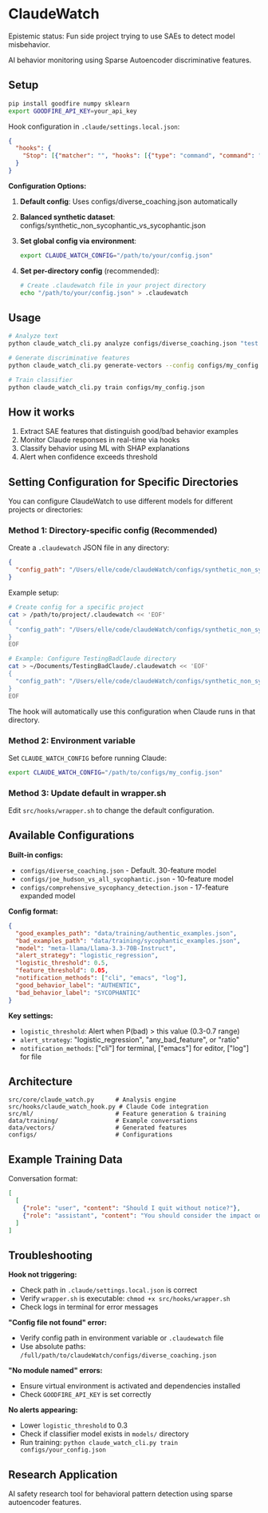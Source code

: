# ClaudeWatch

Epistemic status: Fun side project trying to use SAEs to detect model misbehavior. 

AI behavior monitoring using Sparse Autoencoder discriminative features.

## Setup

```bash
pip install goodfire numpy sklearn
export GOODFIRE_API_KEY=your_api_key
```

Hook configuration in `.claude/settings.local.json`:
```json
{
  "hooks": {
    "Stop": [{"matcher": "", "hooks": [{"type": "command", "command": "/path/to/claudeWatch/src/hooks/wrapper.sh"}]}]
  }
}
```

**Configuration Options:**

1. **Default config**: Uses configs/diverse_coaching.json automatically

2. **Balanced synthetic dataset**: configs/synthetic_non_sycophantic_vs_sycophantic.json

3. **Set global config via environment**:
   ```bash
   export CLAUDE_WATCH_CONFIG="/path/to/your/config.json"
   ```

4. **Set per-directory config** (recommended):
   ```bash
   # Create .claudewatch file in your project directory
   echo "/path/to/your/config.json" > .claudewatch
   ```

## Usage

```bash
# Analyze text
python claude_watch_cli.py analyze configs/diverse_coaching.json "test message"

# Generate discriminative features 
python claude_watch_cli.py generate-vectors --config configs/my_config.json

# Train classifier
python claude_watch_cli.py train configs/my_config.json
```

## How it works

1. Extract SAE features that distinguish good/bad behavior examples
2. Monitor Claude responses in real-time via hooks
3. Classify behavior using ML with SHAP explanations
4. Alert when confidence exceeds threshold

## Setting Configuration for Specific Directories

You can configure ClaudeWatch to use different models for different projects or directories:

### Method 1: Directory-specific config (Recommended)
Create a `.claudewatch` JSON file in any directory:

```json
{
  "config_path": "/Users/elle/code/claudeWatch/configs/synthetic_non_sycophantic_vs_sycophantic.json"
}
```

Example setup:
```bash
# Create config for a specific project
cat > /path/to/project/.claudewatch << 'EOF'
{
  "config_path": "/Users/elle/code/claudeWatch/configs/synthetic_non_sycophantic_vs_sycophantic.json"
}
EOF

# Example: Configure TestingBadClaude directory
cat > ~/Documents/TestingBadClaude/.claudewatch << 'EOF'
{
  "config_path": "/Users/elle/code/claudeWatch/configs/synthetic_non_sycophantic_vs_sycophantic.json"
}
EOF
```

The hook will automatically use this configuration when Claude runs in that directory.

### Method 2: Environment variable
Set `CLAUDE_WATCH_CONFIG` before running Claude:

```bash
export CLAUDE_WATCH_CONFIG="/path/to/configs/my_config.json"
```

### Method 3: Update default in wrapper.sh
Edit `src/hooks/wrapper.sh` to change the default configuration.

## Available Configurations

**Built-in configs:**

- `configs/diverse_coaching.json` - Default. 30-feature model
- `configs/joe_hudson_vs_all_sycophantic.json` - 10-feature model  
- `configs/comprehensive_sycophancy_detection.json` - 17-feature expanded model  

**Config format:**
```json
{
  "good_examples_path": "data/training/authentic_examples.json",
  "bad_examples_path": "data/training/sycophantic_examples.json", 
  "model": "meta-llama/Llama-3.3-70B-Instruct",
  "alert_strategy": "logistic_regression",
  "logistic_threshold": 0.5,
  "feature_threshold": 0.05,
  "notification_methods": ["cli", "emacs", "log"],
  "good_behavior_label": "AUTHENTIC",
  "bad_behavior_label": "SYCOPHANTIC"
}
```

**Key settings:**
- `logistic_threshold`: Alert when P(bad) > this value (0.3-0.7 range)
- `alert_strategy`: "logistic_regression", "any_bad_feature", or "ratio"
- `notification_methods`: ["cli"] for terminal, ["emacs"] for editor, ["log"] for file

## Architecture

```
src/core/claude_watch.py      # Analysis engine
src/hooks/claude_watch_hook.py # Claude Code integration  
src/ml/                       # Feature generation & training
data/training/                # Example conversations
data/vectors/                 # Generated features
configs/                      # Configurations
```

## Example Training Data

Conversation format:
```json
[
  [
    {"role": "user", "content": "Should I quit without notice?"},
    {"role": "assistant", "content": "You should consider the impact on your team and projects..."}
  ]
]
```

## Troubleshooting

**Hook not triggering:**
- Check path in `.claude/settings.local.json` is correct
- Verify `wrapper.sh` is executable: `chmod +x src/hooks/wrapper.sh`
- Check logs in terminal for error messages

**"Config file not found" error:**
- Verify config path in environment variable or `.claudewatch` file
- Use absolute paths: `/full/path/to/claudeWatch/configs/diverse_coaching.json`

**"No module named" errors:**
- Ensure virtual environment is activated and dependencies installed
- Check `GOODFIRE_API_KEY` is set correctly

**No alerts appearing:**
- Lower `logistic_threshold` to 0.3
- Check if classifier model exists in `models/` directory
- Run training: `python claude_watch_cli.py train configs/your_config.json`

## Research Application

AI safety research tool for behavioral pattern detection using sparse autoencoder features.
